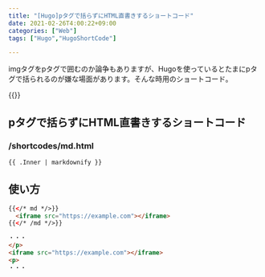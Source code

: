 ```yaml
---
title: "[Hugo]pタグで括らずにHTML直書きするショートコード"
date: 2021-02-26T4:00:22+09:00
categories: ["Web"]
tags: ["Hugo","HugoShortCode"]

---
```


imgタグをpタグで囲むのか論争もありますが、Hugoを使っているとたまにpタグで括られるのが嫌な場面があります。そんな時用のショートコード。

{{<ad>}}

## pタグで括らずにHTML直書きするショートコード

### /shortcodes/md.html

```html
{{ .Inner | markdownify }}
```

## 使い方

```html
{{</* md */>}}
  <iframe src="https://example.com"></iframe>
{{</* /md */>}}
```





```html
・・・
</p>
<iframe src="https://example.com"></iframe>
<p>
・・・
```

